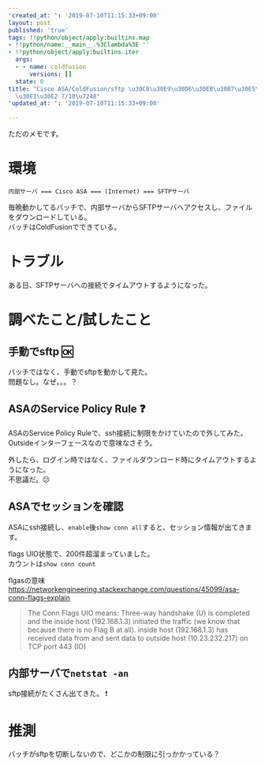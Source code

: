 ```yaml
---
'created_at: ': '2019-07-10T11:15:33+09:00'
layout: post
published: 'true'
tags: !!python/object/apply:builtins.map
- !!python/name:__main__.%3Clambda%3E ''
- !!python/object/apply:builtins.iter
  args:
  - - name: coldfusion
      versions: []
  state: 0
title: "Cisco ASA/ColdFusion/sftp \u30C8\u30E9\u30D6\u30EB\u30B7\u30E5\u30FC\u30C8\
  \u30E1\u30E2 7/10\u7248"
'updated_at: ': '2019-07-10T11:15:33+09:00'

---
```

ただのメモです。  
  
# 環境  
  
```
内部サーバ === Cisco ASA === (Internet) === SFTPサーバ
```  
  
毎晩動かしてるバッチで、内部サーバからSFTPサーバへアクセスし、ファイルをダウンロードしている。  
バッチはColdFusionでできている。  
  
  
# トラブル  
  
ある日、SFTPサーバへの接続でタイムアウトするようになった。  
  
  
# 調べたこと/試したこと  
  
## 手動でsftp :ok:   
  
バッチではなく、手動でsftpを動かして見た。  
問題なし。なぜ。。。？  
  
  
## ASAのService Policy Rule :question:   
  
ASAのService Policy Ruleで、ssh接続に制限をかけていたので外してみた。  
Outsideインターフェースなので意味なさそう。  
  
外したら、ログイン時ではなく、ファイルダウンロード時にタイムアウトするようになった。  
不思議だ。:confused:   
  
## ASAでセッションを確認  
  
ASAにssh接続し、`enable`後`show conn all`すると、セッション情報が出てきます。  
  
flags UIO状態で、200件超溜まっていました。  
カウントは`show conn count`  
  
flgasの意味  
https://networkengineering.stackexchange.com/questions/45099/asa-conn-flags-explain  
  
> The Conn Flags UIO means: Three-way handshake (U) is completed and the inside host (192.168.1.3) initiated the traffic (we know that because there is no Flag B at all). inside host (192.168.1.3) has received data from and sent data to outside host (10.23.232.217) on TCP port 443 (IO)  
  
## 内部サーバで`netstat -an`  
  
sftp接続がたくさん出てきた。 :exclamation:   
  
# 推測  
  
バッチがsftpを切断しないので、どこかの制限に引っかかっている？  
  
  
  
